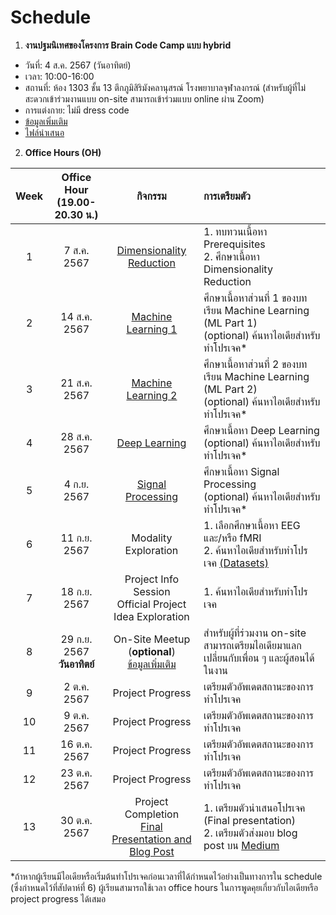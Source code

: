 # Schedule

1. **งานปฐมนิเทศของโครงการ Brain Code Camp แบบ hybrid**

- วันที่: 4 ส.ค. 2567 (วันอาทิตย์)
- เวลา: 10:00-16:00
- สถานที่: ห้อง 1303 ชั้น 13 ตึกภูมิสิริมังคลานุสรณ์ โรงพยาบาลจุฬาลงกรณ์ (สำหรับผู้ที่ไม่สะดวกเข้าร่วมงานแบบ on-site สามารถเข้าร่วมแบบ online ผ่าน Zoom)
- การแต่งกาย: ไม่มี dress code
- <a href="/other-documents/bcc2024-orientation-schedule.pdf">ข้อมูลเพิ่มเติม</a>
- <a href="/other-documents/20240804-BCC-orientation.pdf">ไฟล์นำเสนอ</a>

2. **Office Hours (OH)**

| Week | Office Hour <br> (19.00-20.30 น.) |                                               กิจกรรม                                               | การเตรียมตัว                                                                                                     |
| :--: | :-------------------------------: | :-------------------------------------------------------------------------------------------------: | :--------------------------------------------------------------------------------------------------------------- |
|  1   |            7 ส.ค. 2567            |        [Dimensionality Reduction](/Fundamentals/DimensionalityReduction/dim_reduct_intro.md)        | 1. ทบทวนเนื้อหา Prerequisites <br> 2. ศึกษาเนื้อหา Dimensionality Reduction                                      |
|  2   |           14 ส.ค. 2567            |                [Machine Learning 1](/Fundamentals/MachineLearning/ml_part1_intro.md)                | ศึกษาเนื้อหาส่วนที่ 1 ของบทเรียน Machine Learning (ML Part 1) <br> (optional) ค้นหาไอเดียสำหรับทำโปรเจค\*        |
|  3   |           21 ส.ค. 2567            |                [Machine Learning 2](/Fundamentals/MachineLearning/ml_part2_intro.md)                | ศึกษาเนื้อหาส่วนที่ 2 ของบทเรียน Machine Learning (ML Part 2) <br> (optional) ค้นหาไอเดียสำหรับทำโปรเจค\*        |
|  4   |           28 ส.ค. 2567            |                 [Deep Learning](/Fundamentals/DeepLearning/deep_learning_intro.md)                  | ศึกษาเนื้อหา Deep Learning <br> (optional) ค้นหาไอเดียสำหรับทำโปรเจค\*                                           |
|  5   |            4 ก.ย. 2567            |           [Signal Processing](/Fundamentals/SignalProcessing/signal_processing_intro.md)            | ศึกษาเนื้อหา Signal Processing <br> (optional) ค้นหาไอเดียสำหรับทำโปรเจค\*                                       |
|  6   |           11 ก.ย. 2567            |                                        Modality Exploration                                         | 1. เลือกศึกษาเนื้อหา EEG และ/หรือ fMRI <br> 2. ค้นหาไอเดียสำหรับทำโปรเจค [(Datasets)](/GeneralInfo/datasets.md)  |
|  7   |           18 ก.ย. 2567            |                     Project Info Session <br> Official Project Idea Exploration                     | 1. ค้นหาไอเดียสำหรับทำโปรเจค                                                                                     |
|  8   | 29 ก.ย. 2567 <br> **วันอาทิตย์**  |     On-Site Meetup <br> (**optional**) <br> [ข้อมูลเพิ่มเติม](/GeneralInfo/on-site-meetups.md)      | สำหรับผู้ที่ร่วมงาน on-site สามารถเตรียมไอเดียมาแลกเปลี่ยนกับเพื่อน ๆ และผู้สอนได้ในงาน                          |
|  9   |            2 ต.ค. 2567            |                                          Project Progress                                           | เตรียมตัวอัพเดตสถานะของการทำโปรเจค                                                                               |
|  10  |            9 ต.ค. 2567            |                                          Project Progress                                           | เตรียมตัวอัพเดตสถานะของการทำโปรเจค                                                                               |
|  11  |           16 ต.ค. 2567            |                                          Project Progress                                           | เตรียมตัวอัพเดตสถานะของการทำโปรเจค                                                                               |
|  12  |           23 ต.ค. 2567            |                                          Project Progress                                           | เตรียมตัวอัพเดตสถานะของการทำโปรเจค                                                                               |
|  13  |           30 ต.ค. 2567            | Project Completion <br> [Final Presentation and Blog Post](/GeneralInfo/graduation_requirements.md) | 1. เตรียมตัวนำเสนอโปรเจค (Final presentation) <br> 2. เตรียมตัวส่งมอบ blog post บน [Medium](https://medium.com/) |

\*ถ้าหากผู้เรียนมีไอเดียหรือเริ่มต้นทำโปรเจคก่อนเวลาที่ได้กำหนดไว้อย่างเป็นทางการใน schedule (ซึ่งกำหนดไว้ที่สัปดาห์ที่ 6) ผู้เรียนสามารถใช้เวลา office hours ในการพูดคุยเกี่ยวกับไอเดียหรือ project progress ได้เสมอ
